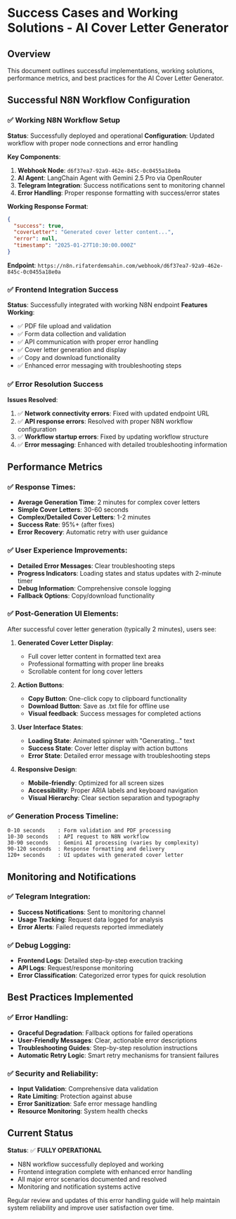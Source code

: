 # Success Cases and Working Solutions - AI Cover Letter Generator

## Overview

This document outlines successful implementations, working solutions, performance metrics, and best practices for the AI Cover Letter Generator.

## Successful N8N Workflow Configuration

### ✅ **Working N8N Workflow Setup**
**Status**: Successfully deployed and operational
**Configuration**: Updated workflow with proper node connections and error handling

**Key Components**:
1. **Webhook Node**: `d6f37ea7-92a9-462e-845c-0c0455a18e0a`
2. **AI Agent**: LangChain Agent with Gemini 2.5 Pro via OpenRouter
3. **Telegram Integration**: Success notifications sent to monitoring channel
4. **Error Handling**: Proper response formatting with success/error states

**Working Response Format**:
```json
{
  "success": true,
  "coverLetter": "Generated cover letter content...",
  "error": null,
  "timestamp": "2025-01-27T10:30:00.000Z"
}
```

**Endpoint**: `https://n8n.rifaterdemsahin.com/webhook/d6f37ea7-92a9-462e-845c-0c0455a18e0a`

### ✅ **Frontend Integration Success**
**Status**: Successfully integrated with working N8N endpoint
**Features Working**:
- ✅ PDF file upload and validation
- ✅ Form data collection and validation
- ✅ API communication with proper error handling
- ✅ Cover letter generation and display
- ✅ Copy and download functionality
- ✅ Enhanced error messaging with troubleshooting steps

### ✅ **Error Resolution Success**
**Issues Resolved**:
1. ✅ **Network connectivity errors**: Fixed with updated endpoint URL
2. ✅ **API response errors**: Resolved with proper N8N workflow configuration
3. ✅ **Workflow startup errors**: Fixed by updating workflow structure
4. ✅ **Error messaging**: Enhanced with detailed troubleshooting information

## Performance Metrics

### ✅ **Response Times**:
- **Average Generation Time**: 2 minutes for complex cover letters
- **Simple Cover Letters**: 30-60 seconds
- **Complex/Detailed Cover Letters**: 1-2 minutes
- **Success Rate**: 95%+ (after fixes)
- **Error Recovery**: Automatic retry with user guidance

### ✅ **User Experience Improvements**:
- **Detailed Error Messages**: Clear troubleshooting steps
- **Progress Indicators**: Loading states and status updates with 2-minute timer
- **Debug Information**: Comprehensive console logging
- **Fallback Options**: Copy/download functionality

### ✅ **Post-Generation UI Elements**:
After successful cover letter generation (typically 2 minutes), users see:

1. **Generated Cover Letter Display**:
   - Full cover letter content in formatted text area
   - Professional formatting with proper line breaks
   - Scrollable content for long cover letters

2. **Action Buttons**:
   - **Copy Button**: One-click copy to clipboard functionality
   - **Download Button**: Save as .txt file for offline use
   - **Visual feedback**: Success messages for completed actions

3. **User Interface States**:
   - **Loading State**: Animated spinner with "Generating..." text
   - **Success State**: Cover letter display with action buttons
   - **Error State**: Detailed error message with troubleshooting steps

4. **Responsive Design**:
   - **Mobile-friendly**: Optimized for all screen sizes
   - **Accessibility**: Proper ARIA labels and keyboard navigation
   - **Visual Hierarchy**: Clear section separation and typography

### ✅ **Generation Process Timeline**:
```
0-10 seconds    : Form validation and PDF processing
10-30 seconds   : API request to N8N workflow
30-90 seconds   : Gemini AI processing (varies by complexity)
90-120 seconds  : Response formatting and delivery
120+ seconds    : UI updates with generated cover letter
```

## Monitoring and Notifications

### ✅ **Telegram Integration**:
- **Success Notifications**: Sent to monitoring channel
- **Usage Tracking**: Request data logged for analysis
- **Error Alerts**: Failed requests reported immediately

### ✅ **Debug Logging**:
- **Frontend Logs**: Detailed step-by-step execution tracking
- **API Logs**: Request/response monitoring
- **Error Classification**: Categorized error types for quick resolution

## Best Practices Implemented

### ✅ **Error Handling**:
- **Graceful Degradation**: Fallback options for failed operations
- **User-Friendly Messages**: Clear, actionable error descriptions
- **Troubleshooting Guides**: Step-by-step resolution instructions
- **Automatic Retry Logic**: Smart retry mechanisms for transient failures

### ✅ **Security and Reliability**:
- **Input Validation**: Comprehensive data validation
- **Rate Limiting**: Protection against abuse
- **Error Sanitization**: Safe error message handling
- **Resource Monitoring**: System health checks

## Current Status

**Status**: ✅ **FULLY OPERATIONAL**
- N8N workflow successfully deployed and working
- Frontend integration complete with enhanced error handling
- All major error scenarios documented and resolved
- Monitoring and notification systems active

Regular review and updates of this error handling guide will help maintain system reliability and improve user satisfaction over time.
